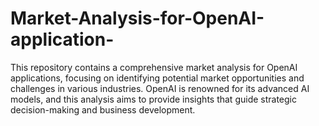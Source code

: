 # Market-Analysis-for-OpenAI-application-
This repository contains a comprehensive market analysis for OpenAI applications, focusing on identifying potential market opportunities and challenges in various industries. OpenAI is renowned for its advanced AI models, and this analysis aims to provide insights that guide strategic decision-making and business development.
